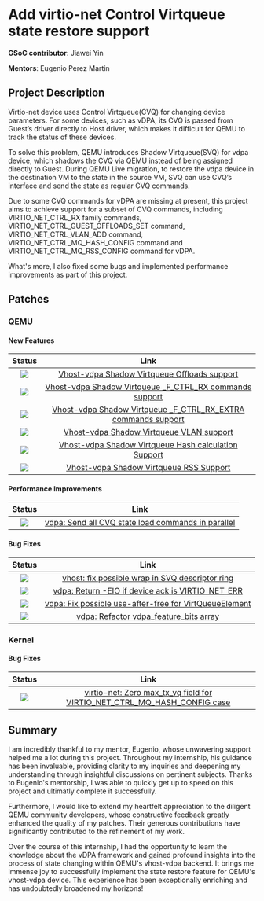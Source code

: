 # Add virtio-net Control Virtqueue state restore support

**GSoC contributor**: Jiawei Yin

**Mentors**: Eugenio Perez Martin

## Project Description

Virtio-net device uses Control Virtqueue(CVQ) for changing device parameters. For some devices, such as vDPA, its CVQ is passed from Guest’s driver directly to Host driver, which makes it difficult for QEMU to track the status of these devices.

To solve this problem, QEMU introduces Shadow Virtqueue(SVQ) for vdpa device, which shadows the CVQ via QEMU instead of being assigned directly to Guest. During QEMU Live migration, to restore the vdpa device in the destination VM to the state in the source VM, SVQ can use CVQ’s interface and send the state as regular CVQ commands.

Due to some CVQ commands for vDPA are missing at present, this project aims to achieve support for a subset of CVQ commands, including VIRTIO_NET_CTRL_RX family commands, VIRTIO_NET_CTRL_GUEST_OFFLOADS_SET command, VIRTIO_NET_CTRL_VLAN_ADD command, VIRTIO_NET_CTRL_MQ_HASH_CONFIG command and VIRTIO_NET_CTRL_MQ_RSS_CONFIG command for vDPA.

What's more, I also fixed some bugs and implemented performance improvements as part of this project.

## Patches

### QEMU

#### New Features

| Status | Link |
| :-: | :-: |
| <img src="https://img.shields.io/badge/Merged-4EAA25" /> | [Vhost-vdpa Shadow Virtqueue Offloads support](https://lore.kernel.org/all/cover.1685704856.git.yin31149@gmail.com/) |
| <img src="https://img.shields.io/badge/Merged-4EAA25" /> | [Vhost-vdpa Shadow Virtqueue _F_CTRL_RX commands support](https://lore.kernel.org/all/cover.1688743107.git.yin31149@gmail.com/) |
| <img src="https://img.shields.io/badge/Merged-4EAA25" /> | [Vhost-vdpa Shadow Virtqueue _F_CTRL_RX_EXTRA commands support](https://lore.kernel.org/all/cover.1688797728.git.yin31149@gmail.com/) |
| <img src="https://img.shields.io/badge/Pending-00A8E1" /> | [Vhost-vdpa Shadow Virtqueue VLAN support](https://lore.kernel.org/all/cover.1690106284.git.yin31149@gmail.com/) |
| <img src="https://img.shields.io/badge/Pending-00A8E1" />  | [Vhost-vdpa Shadow Virtqueue Hash calculation Support](https://lore.kernel.org/all/cover.1691762906.git.yin31149@gmail.com/) |
| <img src="https://img.shields.io/badge/Pending-00A8E1" />  | [Vhost-vdpa Shadow Virtqueue RSS Support](https://lore.kernel.org/all/cover.1691766252.git.yin31149@gmail.com/) |

#### Performance Improvements

| Status | Link |
| :-: | :-: |
| <img src="https://img.shields.io/badge/Pending-00A8E1" />  | [vdpa: Send all CVQ state load commands in parallel](https://lore.kernel.org/all/cover.1689748694.git.yin31149@gmail.com/) |

#### Bug Fixes

| Status | Link |
| :-: | :-: |
| <img src="https://img.shields.io/badge/Merged-4EAA25" /> | [vhost: fix possible wrap in SVQ descriptor ring](https://lore.kernel.org/all/20230509084817.3973-1-yin31149@gmail.com/) |
| <img src="https://img.shields.io/badge/Merged-4EAA25" /> | [vdpa: Return -EIO if device ack is VIRTIO_NET_ERR](https://lore.kernel.org/all/cover.1688438055.git.yin31149@gmail.com/) |
| <img src="https://img.shields.io/badge/Merged-4EAA25" /> | [vdpa: Fix possible use-after-free for VirtQueueElement](https://lore.kernel.org/all/cover.1688746840.git.yin31149@gmail.com/) |
| <img src="https://img.shields.io/badge/Merged-4EAA25" /> | [vdpa: Refactor vdpa_feature_bits array](https://lore.kernel.org/all/cover.1688130570.git.yin31149@gmail.com/) |

### Kernel

#### Bug Fixes

| Status | Link |
| :-: | :-: |
| <img src="https://img.shields.io/badge/Merged-4EAA25" /> | [virtio-net: Zero max_tx_vq field for VIRTIO_NET_CTRL_MQ_HASH_CONFIG case](https://lore.kernel.org/all/20230810110405.25558-1-yin31149@gmail.com/) |

## Summary

I am incredibly thankful to my mentor, Eugenio, whose unwavering support helped me a lot during this project. Throughout my internship, his guidance has been invaluable, providing clarity to my inquiries and deepening my understanding through insightful discussions on pertinent subjects. Thanks to Eugenio's mentorship, I was able to quickly get up to speed on this project and ultimatly complete it successfully.

Furthermore, I would like to extend my heartfelt appreciation to the diligent QEMU community developers, whose constructive feedback greatly enhanced the quality of my patches. Their generous contributions have significantly contributed to the refinement of my work.

Over the course of this internship, I had the opportunity to learn the knowledge about the vDPA framework and gained profound insights into the process of state changing within QEMU's vhost-vdpa backend. It brings me immense joy to successfully implement the state restore feature for QEMU's vhost-vdpa device. This experience has been exceptionally enriching and has undoubtedly broadened my horizons!
